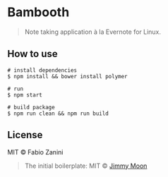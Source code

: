 # Bambooth

> Note taking application à la Evernote for Linux.

## How to use

```
# install dependencies
$ npm install && bower install polymer

# run
$ npm start

# build package
$ npm run clean && npm run build
```

## License

MIT © Fabio Zanini

> The initial boilerplate:
> MIT © [Jimmy Moon](http://ragingwind.me)
